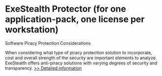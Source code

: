 # ExeStealth Protector (for one application-pack, one license per workstation)
Software Piracy Protection Considerations

When considering what type of piracy protection solution to incorporate, cost and overall strength of the security are important elements to analyze. ExeStealth offers anti-piracy solutions with varying degrees of security and transparency.
[>> Detailed information](https://secure.shareit.com/shareit/product.html?productid=300163446&affiliateid=200057808)